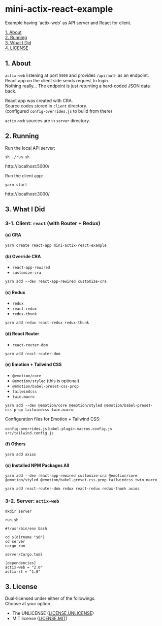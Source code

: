 # mini-actix-react-example

Example having 'actix-web' as API server and React for client.

[1. About](#about)  
[2. Running](#running)  
[3. What I Did](#what)  
[4. LICENSE](#license)  

<a id="about"></a>
## 1. About

`actix-web` listening at port `5000` and provides `/api/auth` as an endpoint.  
React app on the client side sends request to login.  
Nothing really... The endpoint is just returning a hard-coded JSON data back.

React app was created with CRA.  
Source codes stored in `client` directory.  
(configured `config-overrides.js` to build from there)

`actix-web` sources are in `server` directory.


<a id="running"></a>
## 2. Running

Run the local API server:

```shell
sh ./run.sh
```

http://localhost:5000/

Run the client app:
```shell
yarn start
```

http://localhost:3000/


<a id="what"></a>
## 3. What I Did


### 3-1. Client: `react` (with Router + Redux)


#### (a) CRA

```shell
yarn create react-app mini-actix-react-example
```

#### (b) Override CRA

- `react-app-rewired`
- `customize-cra`

```shell
yarn add --dev react-app-rewired customize-cra
```

#### (c) Redux

- `redux`
- `react-redux`
- `redux-thunk`

```shell
yarn add redux react-redux redux-thunk
```

#### (d) React Router

- `react-router-dom`

```shell
yarn add react-router-dom
```

#### (e) Emotion + Tailwind CSS

- `@emotion/core`
- `@emotion/styled` (this is optional)
- `@emotion/babel-preset-css-prop`
- `tailwindcss`
- `twin.macro`

```shell
yarn add --dev @emotion/core @emotion/styled @emotion/babel-preset-css-prop tailwindcss twin.macro
```

Configuration files for Emotion + Tailwind CSS:

`config-overrides.js`
`babel-plugin-macros.config.js`
`src/tailwind.config.js`

#### (f) Others

```shell
yarn add axios
```

#### (x) Installed NPM Packages All

```shell
yarn add --dev react-app-rewired customize-cra @emotion/core @emotion/styled @emotion/babel-preset-css-prop tailwindcss twin.macro

yarn add react-router-dom redux react-redux redux-thunk axios
```


### 3-2. Server: `actix-web`

```shell
mkdir server
```

`run.sh`
```shell
#!/usr/bin/env bash

cd $(dirname "$0")
cd server
cargo run
```
`server/Cargo.toml`
```
[dependencies]
actix-web = "2.0"
actix-rt = "1.0"
```



<a id="license"></a>
## 3. License

Dual-licensed under either of the followings.  
Choose at your option.

- The UNLICENSE ([LICENSE.UNLICENSE](LICENSE.UNLICENSE))
- MIT license ([LICENSE.MIT](LICENSE.MIT))

